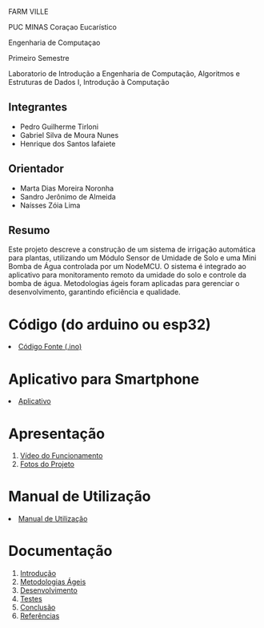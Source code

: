 FARM VILLE


PUC MINAS Coraçao Eucarístico


Engenharia de Computaçao


Primeiro Semestre


Laboratorio de Introdução a Engenharia de Computação, Algoritmos e Estruturas de Dados I, Introdução à Computação

## Integrantes

* Pedro Guilherme Tirloni
* Gabriel Silva de Moura Nunes
* Henrique dos Santos lafaiete

## Orientador

* Marta Dias Moreira Noronha
* Sandro Jerônimo de Almeida
* Naísses Zóia Lima

## Resumo

Este projeto descreve a construção de um sistema de irrigação automática para plantas, utilizando um Módulo Sensor de Umidade de Solo e uma Mini Bomba de Água controlada por um NodeMCU. O sistema é integrado ao aplicativo para monitoramento remoto da umidade do solo e controle da bomba de água. Metodologias ágeis foram aplicadas para gerenciar o desenvolvimento, garantindo eficiência e qualidade.

# Código (do arduino ou esp32)

<li><a href="Codigo/README.md"> Código Fonte (.ino)</a></li>

# Aplicativo para Smartphone

<li><a href="App/README.md"> Aplicativo </a></li>

# Apresentação

<ol>
<li><a href="Apresentacao/README.md"> Vídeo do Funcionamento</a></li>
<li><a href="Apresentacao/README.md"> Fotos do Projeto</a></li>
</ol>

# Manual de Utilização

<li><a href="Manual/manual de utilização.md"> Manual de Utilização</a></li>


# Documentação

<ol>
<li><a href="Documentacao/01-Introducão.md"> Introdução</a></li>
<li><a href="Documentacao/02-Metodologias Ágeis.md"> Metodologias Ágeis</a></li>
<li><a href="Documentacao/03-Desenvolvimento.md"> Desenvolvimento </a></li>
<li><a href="Documentacao/04-Testes.md"> Testes </a></li>
<li><a href="Documentacao/05-Conclusão.md"> Conclusão </a></li>
<li><a href="Documentacao/06-Referências.md"> Referências </a></li>
</ol>

